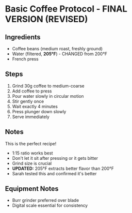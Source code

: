 # Basic Coffee Protocol - FINAL VERSION (REVISED)

## Ingredients
- Coffee beans (medium roast, freshly ground)
- Water (filtered, **205°F**) - CHANGED from 200°F
- French press

## Steps
1. Grind 30g coffee to medium-coarse
3. Add coffee to press
4. Pour water slowly in circular motion
5. Stir gently once
6. Wait exactly 4 minutes
7. Press plunger down slowly
8. Serve immediately

## Notes
This is the perfect recipe! 

- 1:15 ratio works best
- Don't let it sit after pressing or it gets bitter
- Grind size is crucial
- **UPDATED:** 205°F extracts better flavor than 200°F
- Sarah tested this and confirmed it's better

## Equipment Notes
- Burr grinder preferred over blade
- Digital scale essential for consistency